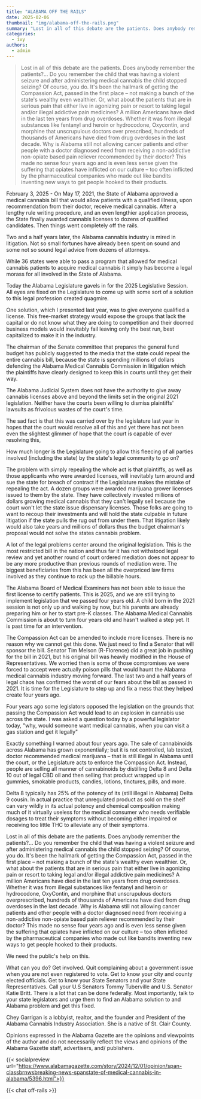 ```yaml
---
title: "ALABAMA OFF THE RAILS"
date: 2025-02-06
thumbnail: "img/alabama-off-the-rails.png"
summary: "Lost in all of this debate are the patients. Does anybody remember the patients? Do you remember the child that was having a violent seizure and after administering medical cannabis the child stopped seizing?"
categories: 
  - ivy
authors: 
  - admin
---
```


>Lost in all of this debate are the patients. Does anybody remember the patients?... Do you remember the child that was having a violent seizure and after administering medical cannabis the child stopped seizing? Of course, you do. It's been the hallmark of getting the Compassion Act, passed in the first place – not making a bunch of the state's wealthy even wealthier. Or, what about the patients that are in serious pain that either live in agonizing pain or resort to taking legal and/or illegal addictive pain medicines? A million Americans have died in the last ten years from drug overdoses. Whether it was from illegal substances like fentanyl and heroin or hydrocodone, Oxycontin, and morphine that unscrupulous doctors over prescribed, hundreds of thousands of Americans have died from drug overdoses in the last decade. Why is Alabama still not allowing cancer patients and other people with a doctor diagnosed need from receiving a non-addictive non-opiate based pain reliever recommended by their doctor? This made no sense four years ago and is even less sense given the suffering that opiates have inflicted on our culture – too often inflicted by the pharmaceutical companies who made out like bandits inventing new ways to get people hooked to their products.

February 3, 2025 - On May 17, 2021, the State of Alabama approved a medical cannabis bill that would allow patients with a qualified illness, upon recommendation from their doctor, receive medical cannabis. After a lengthy rule writing procedure, and an even lengthier application process, the State finally awarded cannabis licenses to dozens of qualified candidates. Then things went completely off the rails.

Two and a half years later, the Alabama cannabis industry is mired in litigation. Not so small fortunes have already been spent on sound and some not so sound legal advice from dozens of attorneys.

While 36 states were able to pass a program that allowed for medical cannabis patients to acquire medical cannabis it simply has become a legal morass for all involved in the State of Alabama.

Today the Alabama Legislature gavels in for the 2025 Legislative Session. All eyes are fixed on the Legislature to come up with some sort of a solution to this legal profession created quagmire.

One solution, which I presented last year, was to give everyone qualified a license. This free-market strategy would expose the groups that lack the capital or do not know what they are doing to competition and their doomed business models would inevitably fail leaving only the best run, best capitalized to make it in the industry.

The chairman of the Senate committee that prepares the general fund budget has publicly suggested to the media that the state could repeal the entire cannabis bill, because the state is spending millions of dollars defending the Alabama Medical Cannabis Commission in litigation which the plaintiffs have clearly designed to keep this in courts until they get their way.

The Alabama Judicial System does not have the authority to give away cannabis licenses above and beyond the limits set in the original 2021 legislation. Neither have the courts been willing to dismiss plaintiffs' lawsuits as frivolous wastes of the court's time.

The sad fact is that this was carried over by the legislature last year in hopes that the court would resolve all of this and yet there has not been even the slightest glimmer of hope that the court is capable of ever resolving this,

How much longer is the Legislature going to allow this fleecing of all parties involved (including the state) by the state's legal community to go on?

The problem with simply repealing the whole act is that plaintiffs, as well as those applicants who were awarded licenses, will inevitably turn around and sue the state for breach of contract if the Legislature makes the mistake of repealing the act. A dozen groups were awarded marijuana grower licenses issued to them by the state. They have collectively invested millions of dollars growing medical cannabis that they can't legally sell because the court won't let the state issue dispensary licenses. Those folks are going to want to recoup their investments and will hold the state culpable in future litigation if the state pulls the rug out from under them. That litigation likely would also take years and millions of dollars thus the budget chairman's proposal would not solve the states cannabis problem.

A lot of the legal problems center around the original legislation. This is the most restricted bill in the nation and thus far it has not withstood legal review and yet another round of court ordered mediation does not appear to be any more productive than previous rounds of mediation were. The biggest beneficiaries from this has been all the overpriced law firms involved as they continue to rack up the billable hours.

The Alabama Board of Medical Examiners has not been able to issue the first license to certify patients. This is 2025, and we are still trying to implement legislation that we passed four years old. A child born in the 2021 session is not only up and walking by now, but his parents are already preparing him or her to start pre-K classes. The Alabama Medical Cannabis Commission is about to turn four years old and hasn't walked a step yet. It is past time for an intervention.

The Compassion Act can be amended to include more licenses. There is no reason why we cannot get this done. We just need to find a Senator that will sponsor the bill. Senator Tim Melson (R-Florence) did a great job in pushing for the bill in 2021, but his original bill was heavily modified in the House of Representatives. We worried then is some of those compromises we were forced to accept were actually poison pills that would haunt the Alabama medical cannabis industry moving forward. The last two and a half years of legal chaos has confirmed the worst of our fears about the bill as passed in 2021. It is time for the Legislature to step up and fix a mess that they helped create four years ago.

Four years ago some legislators opposed the legislation on the grounds that passing the Compassion Act would lead to an explosion in cannabis use across the state. I was asked a question today by a powerful legislator today, "why, would someone want medical cannabis, when you can visit a gas station and get it legally"

Exactly something I warned about four years ago. The sale of cannabinoids across Alabama has grown exponentially; but it is not controlled, lab tested, doctor recommended medical marijuana – that is still illegal in Alabama until the court, or the Legislature acts to enforce the Compassion Act. Instead, people are selling all manner of cannabinoids by distilling Delta 8 and Delta 10 out of legal CBD oil and then selling that product wrapped up in gummies, smokable products, candies, lotions, tinctures, pills, and more.

Delta 8 typically has 25% of the potency of its (still illegal in Alabama) Delta 9 cousin. In actual practice that unregulated product as sold on the shelf can vary wildly in its actual potency and chemical composition making much of it virtually useless for the medical consumer who needs verifiable dosages to treat their symptoms without becoming either impaired or receiving too little THC to alleviate any of their symptoms.

Lost in all of this debate are the patients. Does anybody remember the patients?... Do you remember the child that was having a violent seizure and after administering medical cannabis the child stopped seizing? Of course, you do. It's been the hallmark of getting the Compassion Act, passed in the first place – not making a bunch of the state's wealthy even wealthier. Or, what about the patients that are in serious pain that either live in agonizing pain or resort to taking legal and/or illegal addictive pain medicines? A million Americans have died in the last ten years from drug overdoses. Whether it was from illegal substances like fentanyl and heroin or hydrocodone, OxyContin, and morphine that unscrupulous doctors overprescribed, hundreds of thousands of Americans have died from drug overdoses in the last decade. Why is Alabama still not allowing cancer patients and other people with a doctor diagnosed need from receiving a non-addictive non-opiate based pain reliever recommended by their doctor? This made no sense four years ago and is even less sense given the suffering that opiates have inflicted on our culture – too often inflicted by the pharmaceutical companies who made out like bandits inventing new ways to get people hooked to their products.

We need the public's help on this.

What can you do? Get involved. Quit complaining about a government issue when you are not even registered to vote. Get to know your city and county elected officials. Get to know your State Senators and your State Representatives. Call your U.S Senators Tommy Tuberville and U.S. Senator Katie Britt. There is a lot that can be done federally. Most importantly, talk to your state legislators and urge them to find an Alabama solution to and Alabama problem and get this fixed.

Chey Garrigan is a lobbyist, realtor, and the founder and President of the Alabama Cannabis Industry Association. She is a native of St. Clair County.

Opinions expressed in the Alabama Gazette are the opinions and viewpoints of the author and do not necessarily reflect the views and opinions of the Alabama Gazette staff, advertisers, and/ publishers.

{{< socialpreview url="https://www.alabamagazette.com/story/2024/12/01/opinion/span-classbrnwsbreaking-news-spanstate-of-medical-cannabis-in-alabama/5396.html">}}

{{< chat off-rails >}}